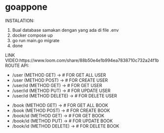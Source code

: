 # goappone
INSTALATION:
<ol>
<li>Bual database samakan dengan yang ada di file .env</li>
<li>docker compose up</li>
<li>go run main.go migrate</li>
<li>done</li>
</ol>
LINK VIDEO:https://www.loom.com/share/88b50e4e1b994ea7838710c732a24f1b
ROUTE API:
<ul> 
<li>/user (METHOD GET) -> # FOR GET ALL USER</li>
<li>/user (METHOD POST) -> # FOR CREATE USER</li>
<li>/user/id (METHOD GET) -> # FOR GET USER</li>
<li>/user/id (METHOD PUT) -> # FOR UPDATE USER</li>
<li>/user/id (METHOD DELETE) -> # FOR DELETE USER</li>
</ul>
<ul> 
<li>/book (METHOD GET) -> # FOR GET ALL BOOK</li>
<li>/book (METHOD POST) -> # FOR CREATE BOOK</li>
<li>/book/id (METHOD GET) -> # FOR GET BOOK</li>
<li>/book/id (METHOD PUT) -> # FOR UPDATE BOOK</li>
<li>/book/id (METHOD DELETE) -> # FOR DELETE BOOK</li>
</ul>

